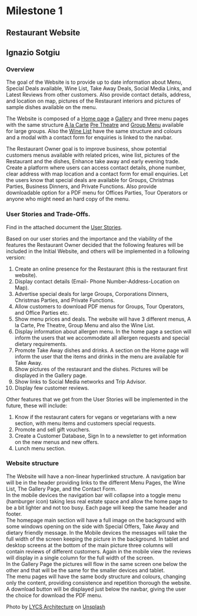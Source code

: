 # Milestone 1
## Restaurant Website
## Ignazio Sotgiu

### Overview
The goal of the Website is to provide up to date information about Menu, Special Deals available, Wine List, Take Away Deals, Social Media Links, and Latest Reviews from other customers. Also provide contact details, address, and location on map, pictures of the Restaurant interiors and pictures of sample dishes available on the menu.

The Website is composed of a [Home page](index.html) a [Gallery](gallery.html) and three menu pages with the same structure [A la Carte](alacarte.html) [Pre Theatre](prethetre.html) and [Group Menu](groupmenu.html) available for large groups. Also the [Wine List](winelist.html) have the same structure and colours and a modal with a contact form for enquiries is linked to the navbar.

The Restaurant Owner goal is to improve business, show potential customers menus available with related prices, wine list, pictures of the Restaurant and the dishes,
Enhance take away and early evening trade. Create a platform where users can access contact details, phone number, clear address with map location and a contact form for email enquiries. Let the users know that special deals are available for Groups, Christmas Parties, Business Dinners, and Private Functions. Also provide downloadable option for a PDF menu for Offices Parties, Tour Operators or anyone who might need an hard copy of the menu.

### User Stories and Trade-Offs.

Find in the attached document the [User Stories](userstories.pdf).

Based on our user stories and the importance and the viability of the features the Restaurant Owner decided that the following features will be included in the Initial Website, and others will be implemented in a following version:

1. Create an online presence for the Restaurant (this is the restaurant first website).
1. Display contact details (Email- Phone Number-Address-Location on Map).
1. Advertise special deals for large Groups, Corporations Dinners, Christmas Parties, and Private Functions.
1. Allow customers to download PDF menus for Groups, Tour Operators, and Office Parties etc.
1. Show menu prices and deals. The website will have 3 different menus, A la Carte, Pre Theatre, Group Menu and also the Wine List.
1. Display information about allergen menu. In the home page a section will inform the users that we accommodate all allergen requests and special dietary requirements.
1. Promote Take Away dishes and drinks. A section on the Home page will inform the user that the items and drinks in the menu are available for Take Away.
1. Show pictures of the restaurant and the dishes. Pictures will be displayed in the Gallery page.
1. Show links to Social Media networks and Trip Advisor.
1. Display few customer reviews.

Other features that we get from the User Stories will be implemented in the future, these will include:

1. Know if the restaurant caters for vegans or vegetarians with a new section, with menu items and customers special requests.
1. Promote and sell gift vouchers.
1. Create a Customer Database, Sign In to a newsletter to get information on the new menus and new offers.
1. Lunch menu section.

### Website structure

The Website will have a non-linear hyperlinked structure. A navigation bar will be in the header providing links to the different Menu Pages, the Wine List, The Gallery Page, and the Contact Form.  
In the mobile devices the navigation bar will collapse into a toggle menu (hamburger icon) taking less real estate space and allow the home page to be a bit lighter and not too busy.
Each page will keep the same header and footer.  
The homepage main section will have a full image on the background with some windows opening on the side with Special Offers, Take Away  and dietary friendly message. In the Mobile devices the messages will take the full width of the screen keeping the picture in the background. In tablet and desktop screens at the bottom of the main picture three columns will contain reviews of different customers. Again in the mobile view the reviews will display in a single column for the full width of the screen.  
In the Gallery Page the pictures will flow in the same screen one below the other and that will be the same for the smaller devices and tablet.   
The menu pages will have the same body structure and colours, changing only the content, providing consistence and repetition thorough the website. A download button will be displayed just below the navbar, giving the user the choice for download the PDF menu.
  
<span>Photo by <a href="https://unsplash.com/@lycs?utm_source=unsplash&amp;utm_medium=referral&amp;utm_content=creditCopyText">LYCS Architecture</a> on <a href="https://unsplash.com/s/photos/restaurant?utm_source=unsplash&amp;utm_medium=referral&amp;utm_content=creditCopyText">Unsplash</a></span>